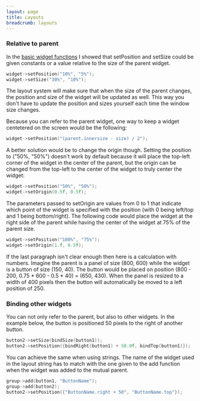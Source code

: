 ```yaml
---
layout: page
title: Layouts
breadcrumb: layouts
---
```


### Relative to parent
In the [basic widget functions](../basic-widget-functions/) I showed that setPosition and setSize could be given constants or a value relative to the size of the parent widget.
```c++
widget->setPosition("10%", "5%");
widget->setSize("30%", "10%");
```

The layout system will make sure that when the size of the parent changes, the position and size of the widget will be updated as well. This way you don't have to update the position and sizes yourself each time the window size changes.

Because you can refer to the parent widget, one way to keep a widget centetered on the screen would be the following:
```c++
widget->setPosition("(parent.innersize - size) / 2");
```

A better solution would be to change the origin though. Setting the position to ("50%, "50%") doesn't work by default because it will place the top-left corner of the widget in the center of the parent, but the origin can be changed from the top-left to the center of the widget to truly center the widget:
```c++
widget->setPosition("50%", "50%");
widget->setOrigin(0.5f, 0.5f);
```

The parameters passed to setOrigin are values from 0 to 1 that indicate which point of the widget is specified with the position (with 0 being left/top and 1 being bottom/right). The following code would place the widget at the right side of the parent while having the center of the widget at 75% of the parent size.
```c++
widget->setPosition("100%", "75%");
widget->setOrigin(1.f, 0.5f);
```

If the last paragraph isn't clear enough then here is a calculation with numbers. Imagine the parent is a panel of size (800, 600) while the widget is a button of size (150, 40). The button would be placed on position (800 - 200, 0.75 * 600 - 0.5 * 40) = (650, 430). When the panel is resized to a width of 400 pixels then the button will automatically be moved to a left position of 250.


### Binding other widgets
You can not only refer to the parent, but also to other widgets. In the example below, the button is positioned 50 pixels to the right of another button. 
```c++
button2->setSize(bindSize(button1));
button2->setPosition({bindRight(button1) + 50.0f, bindTop(button1)});
```

You can achieve the same when using strings. The name of the widget used in the layout string has to match with the one given to the add function when the widget was added to the mutual parent.
```c++
group->add(button1, "ButtonName");
group->add(button2);
button2->setPosition({"ButtonName.right + 50", "ButtonName.top"});
```
